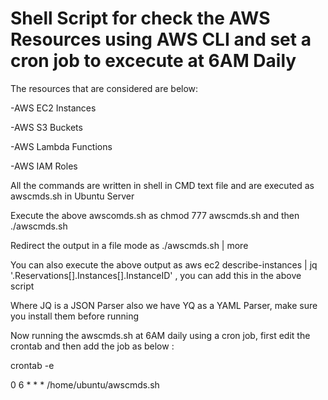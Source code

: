 # Shell Script for check the AWS Resources using AWS CLI and set a cron job to excecute at 6AM Daily

The resources that are considered are below:

-AWS EC2 Instances 

-AWS S3 Buckets

-AWS Lambda Functions

-AWS IAM Roles

All the commands are written in shell in CMD text file and are executed as awscmds.sh in Ubuntu Server

Execute the above awscomds.sh as chmod 777 awscmds.sh and then ./awscmds.sh

Redirect the output in a file mode as ./awscmds.sh | more

You can also execute the above output as aws ec2 describe-instances | jq '.Reservations[].Instances[].InstanceID' , you can add this in the above script

Where JQ is a JSON Parser also we have YQ as a YAML Parser, make sure you install them before running 

Now running the awscmds.sh at 6AM daily using a cron job, first edit the crontab and then add the job as below :

crontab -e

0 6 * * * /home/ubuntu/awscmds.sh
